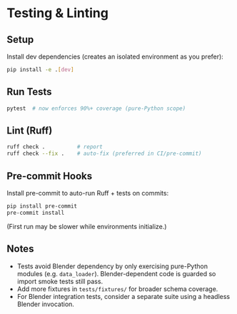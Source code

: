 # Testing & Linting

## Setup

Install dev dependencies (creates an isolated environment as you prefer):

```bash
pip install -e .[dev]
```

## Run Tests

```bash
pytest  # now enforces 90%+ coverage (pure-Python scope)
```

## Lint (Ruff)

```bash
ruff check .          # report
ruff check --fix .    # auto-fix (preferred in CI/pre-commit)
```

## Pre-commit Hooks

Install pre-commit to auto-run Ruff + tests on commits:

```bash
pip install pre-commit
pre-commit install
```

(First run may be slower while environments initialize.)

## Notes

- Tests avoid Blender dependency by only exercising pure-Python modules (e.g. `data_loader`). Blender-dependent code is guarded so import smoke tests still pass.
- Add more fixtures in `tests/fixtures/` for broader schema coverage.
- For Blender integration tests, consider a separate suite using a headless Blender invocation.
